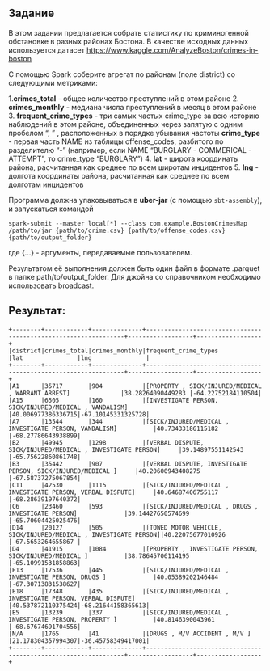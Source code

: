 ## Задание

В этом задании предлагается собрать статистику по криминогенной обстановке в разных районах Бостона. В качестве исходных данных используется датасет
https://www.kaggle.com/AnalyzeBoston/crimes-in-boston

С помощью Spark соберите агрегат по районам (поле district) со следующими метриками:

1.**crimes_total** - общее количество преступлений в этом районе
2. **crimes_monthly** - медиана числа преступлений в месяц в этом районе
3. **frequent_crime_types** - три самых частых crime_type за всю историю наблюдений в этом районе, объединенных через запятую с одним пробелом “, ” ,
расположенных в порядке убывания частоты <b>crime_type</b> - первая часть NAME из таблицы offense_codes, разбитого по разделителю “-”
(например, если NAME “BURGLARY - COMMERICAL - ATTEMPT”, то crime_type “BURGLARY”)
4. **lat** - широта координаты района, расчитанная как среднее по всем широтам инцидентов</li>
5. **lng** - долгота координаты района, расчитанная как среднее по всем долготам инцидентов</li>


Программа должна упаковываться в **uber-jar** (с помощью `sbt-assembly`), и запускаться командой
```commandline
spark-submit --master local[*] --class com.example.BostonCrimesMap /path/to/jar {path/to/crime.csv} {path/to/offense_codes.csv} {path/to/output_folder}
```
где {...} - аргументы, передаваемые пользователем.

Результатом её выполнения должен быть один файл в формате .parquet в папке path/to/output_folder.
Для джойна со справочником необходимо использовать broadcast.

## Результат:

```text
+--------+------------+--------------+----------------------------------------------------------------+------------------+------------------+
|district|crimes_total|crimes_monthly|frequent_crime_types                                            |lat               |lng               |
+--------+------------+--------------+----------------------------------------------------------------+------------------+------------------+
|A1      |35717       |904           |[PROPERTY , SICK/INJURED/MEDICAL , WARRANT ARREST]              |38.28264090449283 |-64.22752184110504|
|A15     |6505        |160           |[INVESTIGATE PERSON, SICK/INJURED/MEDICAL , VANDALISM]          |40.006977386336715|-67.10145331325728|
|A7      |13544       |344           |[SICK/INJURED/MEDICAL , INVESTIGATE PERSON, VANDALISM]          |40.73433186115182 |-68.27786643938899|
|B2      |49945       |1298          |[VERBAL DISPUTE, SICK/INJURED/MEDICAL , INVESTIGATE PERSON]     |39.14897551142543 |-65.75622860861748|
|B3      |35442       |907           |[VERBAL DISPUTE, INVESTIGATE PERSON, SICK/INJURED/MEDICAL ]     |40.20600943408275 |-67.58737275067854|
|C11     |42530       |1115          |[SICK/INJURED/MEDICAL , INVESTIGATE PERSON, VERBAL DISPUTE]     |40.64687406755117 |-68.28639197640372|
|C6      |23460       |593           |[SICK/INJURED/MEDICAL , DRUGS , INVESTIGATE PERSON]             |39.14427650574699 |-65.70604425025476|
|D14     |20127       |505           |[TOWED MOTOR VEHICLE, SICK/INJURED/MEDICAL , INVESTIGATE PERSON]|40.22075677010926 |-67.5653264655867 |
|D4      |41915       |1084          |[PROPERTY , INVESTIGATE PERSON, SICK/INJURED/MEDICAL ]          |38.78645706114195 |-65.10991531858863|
|E13     |17536       |445           |[SICK/INJURED/MEDICAL , INVESTIGATE PERSON, DRUGS ]             |40.05389202146484 |-67.30713831538627|
|E18     |17348       |435           |[SICK/INJURED/MEDICAL , INVESTIGATE PERSON, VERBAL DISPUTE]     |40.537872110375424|-68.21644158365613|
|E5      |13239       |337           |[SICK/INJURED/MEDICAL , INVESTIGATE PERSON, PROPERTY ]          |40.8146390043961  |-68.67674691704556|
|N/A     |1765        |41            |[DRUGS , M/V ACCIDENT , M/V ]                                   |21.178304357994307|-36.45758349417001|
+--------+------------+--------------+----------------------------------------------------------------+------------------+------------------+

```
